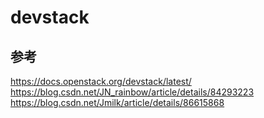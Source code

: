 # devstack

## 参考

https://docs.openstack.org/devstack/latest/
https://blog.csdn.net/JN_rainbow/article/details/84293223
https://blog.csdn.net/Jmilk/article/details/86615868